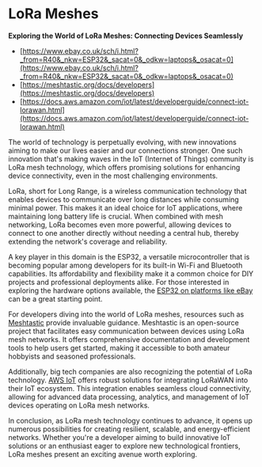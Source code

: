 # LoRa Meshes

**Exploring the World of LoRa Meshes: Connecting Devices Seamlessly**

- [https://www.ebay.co.uk/sch/i.html?_from=R40&_nkw=ESP32&_sacat=0&_odkw=laptops&_osacat=0](https://www.ebay.co.uk/sch/i.html?_from=R40&_nkw=ESP32&_sacat=0&_odkw=laptops&_osacat=0)
- [https://meshtastic.org/docs/developers](https://meshtastic.org/docs/developers)
- [https://docs.aws.amazon.com/iot/latest/developerguide/connect-iot-lorawan.html](https://docs.aws.amazon.com/iot/latest/developerguide/connect-iot-lorawan.html)

The world of technology is perpetually evolving, with new innovations aiming to make our lives easier and our connections stronger. One such innovation that's making waves in the IoT (Internet of Things) community is LoRa mesh technology, which offers promising solutions for enhancing device connectivity, even in the most challenging environments.

LoRa, short for Long Range, is a wireless communication technology that enables devices to communicate over long distances while consuming minimal power. This makes it an ideal choice for IoT applications, where maintaining long battery life is crucial. When combined with mesh networking, LoRa becomes even more powerful, allowing devices to connect to one another directly without needing a central hub, thereby extending the network's coverage and reliability.

A key player in this domain is the ESP32, a versatile microcontroller that is becoming popular among developers for its built-in Wi-Fi and Bluetooth capabilities. Its affordability and flexibility make it a common choice for DIY projects and professional deployments alike. For those interested in exploring the hardware options available, the [ESP32 on platforms like eBay](https://www.ebay.co.uk/sch/i.html?_from=R40&_nkw=ESP32&_sacat=0&_odkw=laptops&_osacat=0) can be a great starting point.

For developers diving into the world of LoRa meshes, resources such as [Meshtastic](https://meshtastic.org/docs/developers) provide invaluable guidance. Meshtastic is an open-source project that facilitates easy communication between devices using LoRa mesh networks. It offers comprehensive documentation and development tools to help users get started, making it accessible to both amateur hobbyists and seasoned professionals.

Additionally, big tech companies are also recognizing the potential of LoRa technology. [AWS IoT](https://docs.aws.amazon.com/iot/latest/developerguide/connect-iot-lorawan.html) offers robust solutions for integrating LoRaWAN into their IoT ecosystem. This integration enables seamless cloud connectivity, allowing for advanced data processing, analytics, and management of IoT devices operating on LoRa mesh networks.

In conclusion, as LoRa mesh technology continues to advance, it opens up numerous possibilities for creating resilient, scalable, and energy-efficient networks. Whether you're a developer aiming to build innovative IoT solutions or an enthusiast eager to explore new technological frontiers, LoRa meshes present an exciting avenue worth exploring.
